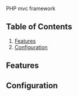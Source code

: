 PHP mvc framework

## Table of Contents

1. [Features](#features)
2. [Configuration](#configuration)

## Features


## Configuration
